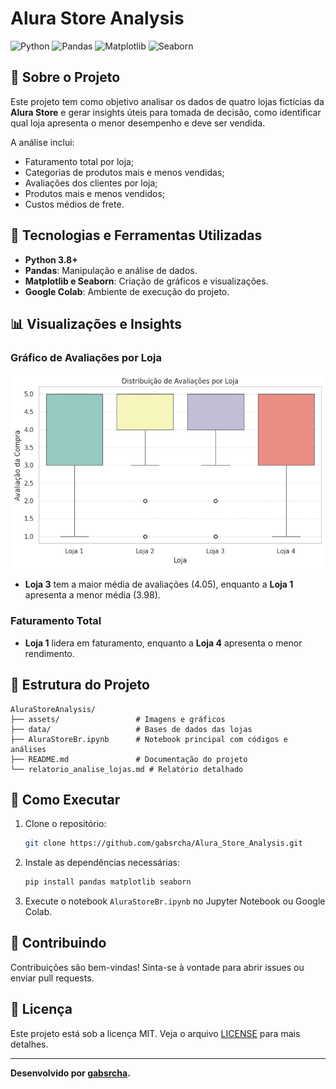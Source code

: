 # Alura Store Analysis

![Python](https://img.shields.io/badge/Python-3.8%2B-blue) 
![Pandas](https://img.shields.io/badge/Pandas-✔-green)
![Matplotlib](https://img.shields.io/badge/Matplotlib-✔-orange)
![Seaborn](https://img.shields.io/badge/Seaborn-✔-blueviolet)

## 📜 Sobre o Projeto

Este projeto tem como objetivo analisar os dados de quatro lojas fictícias da **Alura Store** e gerar insights úteis para tomada de decisão, como identificar qual loja apresenta o menor desempenho e deve ser vendida. 

A análise inclui:
- Faturamento total por loja;
- Categorias de produtos mais e menos vendidas;
- Avaliações dos clientes por loja;
- Produtos mais e menos vendidos;
- Custos médios de frete.

## 🚀 Tecnologias e Ferramentas Utilizadas

- **Python 3.8+**
- **Pandas**: Manipulação e análise de dados.
- **Matplotlib e Seaborn**: Criação de gráficos e visualizações.
- **Google Colab**: Ambiente de execução do projeto.

## 📊 Visualizações e Insights

### Gráfico de Avaliações por Loja
![Gráfico de Avaliações](https://github.com/gabsrcha/Alura_Store_Analysis/raw/main/assets/avali.png)

- **Loja 3** tem a maior média de avaliações (4.05), enquanto a **Loja 1** apresenta a menor média (3.98).

### Faturamento Total
- **Loja 1** lidera em faturamento, enquanto a **Loja 4** apresenta o menor rendimento.


## 📂 Estrutura do Projeto

```
AluraStoreAnalysis/
├── assets/                 # Imagens e gráficos
├── data/                   # Bases de dados das lojas
├── AluraStoreBr.ipynb      # Notebook principal com códigos e análises
├── README.md               # Documentação do projeto
└── relatorio_analise_lojas.md # Relatório detalhado
```

## 🔧 Como Executar

1. Clone o repositório:
   ```bash
   git clone https://github.com/gabsrcha/Alura_Store_Analysis.git
   ```
2. Instale as dependências necessárias:
   ```bash
   pip install pandas matplotlib seaborn
   ```
3. Execute o notebook `AluraStoreBr.ipynb` no Jupyter Notebook ou Google Colab.

## 🤝 Contribuindo

Contribuições são bem-vindas! Sinta-se à vontade para abrir issues ou enviar pull requests. 

## 📄 Licença

Este projeto está sob a licença MIT. Veja o arquivo [LICENSE](LICENSE) para mais detalhes.

---
**Desenvolvido por [gabsrcha](https://github.com/gabsrcha).**
